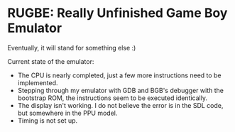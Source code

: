 # RUGBE: Really Unfinished Game Boy Emulator

Eventually, it will stand for something else :)

Current state of the emulator:
 - The CPU is nearly completed, just a few more instructions need to be implemented.
 - Stepping through my emulator with GDB and BGB's debugger with the bootstrap ROM, the instructions seem to be executed identically.
 - The display isn't working. I do not believe the error is in the SDL code, but somewhere in the PPU model.
 - Timing is not set up.
